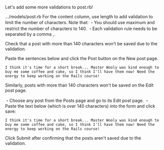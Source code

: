Let's add some more validations to post.rb!
  
.../models/post.rb
For the content column, use length to add validation to limit the number of characters.
Note that:
・You should use maximum and restrict the number of characters to 140.
・Each validation rule needs to be separated by a comma ,.


Check that a post with more than 140 characters won't be saved due to the validation.
  
Paste the sentences below and click the Post button on the New post page. 
```
I think it's time for a short break... Master Wooly was kind enough to buy me some coffee and cake, so I think I'll have them now! Need the energy to keep working on the Rails course!
```
Similarly, posts with more than 140 characters won't be saved on the Edit post page.
  
・Choose any post from the Posts page and go to its Edit post page.
・Paste the text below (which is over 140 characters) into the form and click save:
```
I think it's time for a short break... Master Wooly was kind enough to buy me some coffee and cake, so I think I'll have them now! Need the energy to keep working on the Rails course!
```
Click Submit after confirming that the posts aren't saved due to the validation.
